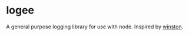 logee
=====
A general purpose logging library for use with node. Inspired by [winston][winston].

[winston]: https://www.npmjs.org/package/winston
